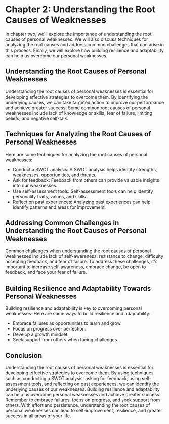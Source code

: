 Chapter 2: Understanding the Root Causes of Weaknesses
======================================================

In chapter two, we'll explore the importance of understanding the root causes of personal weaknesses. We will also discuss techniques for analyzing the root causes and address common challenges that can arise in this process. Finally, we will explore how building resilience and adaptability can help us overcome our personal weaknesses.

Understanding the Root Causes of Personal Weaknesses
----------------------------------------------------

Understanding the root causes of personal weaknesses is essential for developing effective strategies to overcome them. By identifying the underlying causes, we can take targeted action to improve our performance and achieve greater success. Some common root causes of personal weaknesses include lack of knowledge or skills, fear of failure, limiting beliefs, and negative self-talk.

Techniques for Analyzing the Root Causes of Personal Weaknesses
---------------------------------------------------------------

Here are some techniques for analyzing the root causes of personal weaknesses:

* Conduct a SWOT analysis: A SWOT analysis helps identify strengths, weaknesses, opportunities, and threats.
* Ask for feedback: Feedback from others can provide valuable insights into our weaknesses.
* Use self-assessment tools: Self-assessment tools can help identify personality traits, values, and skills.
* Reflect on past experiences: Analyzing past experiences can help identify patterns and areas for improvement.

Addressing Common Challenges in Understanding the Root Causes of Personal Weaknesses
------------------------------------------------------------------------------------

Common challenges when understanding the root causes of personal weaknesses include lack of self-awareness, resistance to change, difficulty accepting feedback, and fear of failure. To address these challenges, it's important to increase self-awareness, embrace change, be open to feedback, and face your fear of failure.

Building Resilience and Adaptability Towards Personal Weaknesses
----------------------------------------------------------------

Building resilience and adaptability is key to overcoming personal weaknesses. Here are some ways to build resilience and adaptability:

* Embrace failures as opportunities to learn and grow.
* Focus on progress over perfection.
* Develop a growth mindset.
* Seek support from others when facing challenges.

Conclusion
----------

Understanding the root causes of personal weaknesses is essential for developing effective strategies to overcome them. By using techniques such as conducting a SWOT analysis, asking for feedback, using self-assessment tools, and reflecting on past experiences, we can identify the underlying causes of our weaknesses. Building resilience and adaptability can help us overcome personal weaknesses and achieve greater success. Remember to embrace failures, focus on progress, and seek support from others. With effort and persistence, understanding the root causes of personal weaknesses can lead to self-improvement, resilience, and greater success in all areas of your life.
